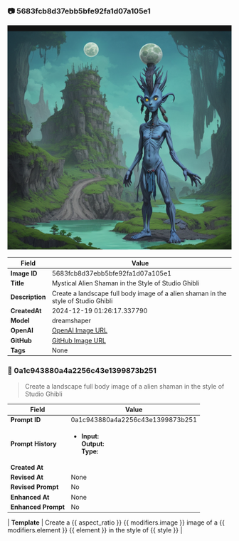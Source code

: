 

### 📷 5683fcb8d37ebb5bfe92fa1d07a105e1 


![data.id](./5683fcb8d37ebb5bfe92fa1d07a105e1.jpg)


| Field          | Value                                                                                                                     |
|----------------|---------------------------------------------------------------------------------------------------------------------------|
| **Image ID**             | 5683fcb8d37ebb5bfe92fa1d07a105e1                                                                                                             |
| **Title**           | Mystical Alien Shaman in the Style of Studio Ghibli                                                                                                       |
| **Description**           | Create a landscape full body image of a alien shaman in the style of Studio Ghibli                                                                                                       |
| **CreatedAt**        | 2024-12-19 01:26:17.337790                                                                                                        |
| **Model**        | dreamshaper                                                                                                        |
| **OpenAI**         | [OpenAI Image URL](http://192.168.1.85:8081/generated-images/b643328989208.png)                                                                                |
| **GitHub**         | [GitHub Image URL](https://raw.githubusercontent.com/Caneta-Silva/weeb/refs/heads/main/images/5683fcb8d37ebb5bfe92fa1d07a105e1/5683fcb8d37ebb5bfe92fa1d07a105e1.jpg)                                                                                |
| **Tags**       | None                                                                                                                   |

### 📜 0a1c943880a4a2256c43e1399873b251

> Create a landscape full body image of a alien shaman in the style of Studio Ghibli

| Field          | Value                                                                                                                                                                      |
|----------------|----------------------------------------------------------------------------------------------------------------------------------------------------------------------------|
| **Prompt ID**  | 0a1c943880a4a2256c43e1399873b251                                                                                                                                                            |
| **Prompt History** | <ul><li>**Input:**  <br> **Output:**  <br> **Type:** </li></ul> |
| **Created At** |                                                                                                                                                    |
| **Revised At** | None                                                                                                                                                   |
| **Revised Prompt** | No                                                                                                                                                                      |
| **Enhanced At** | None                                                                                                                                                  |
| **Enhanced Prompt** | No                                                                                                                                                                    |

| **Template**   | Create a {{ aspect_ratio }} {{ modifiers.image }} image of a {{ modifiers.element }} {{ element }} in the style of {{ style }}                                                                                                                                           |


